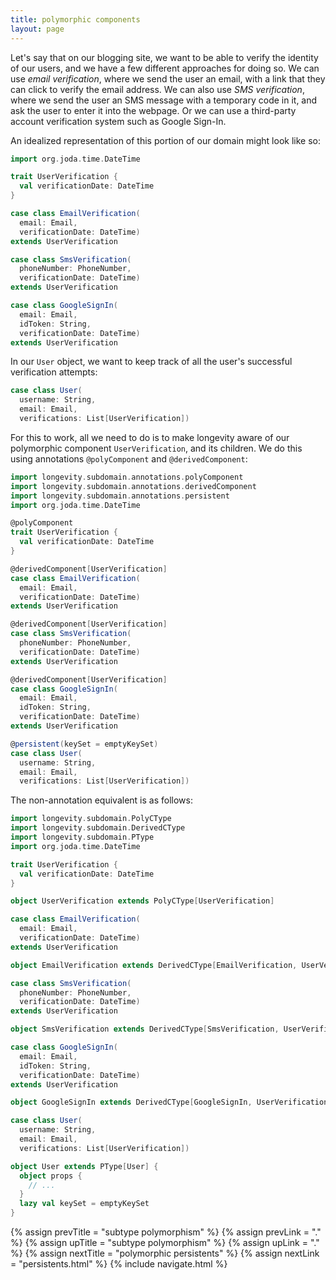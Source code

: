 ```yaml
---
title: polymorphic components
layout: page
---
```


Let's say that on our blogging site, we want to be able to verify the
identity of our users, and we have a few different approaches for
doing so. We can use _email verification_, where we send the user an
email, with a link that they can click to verify the email address. We
can also use _SMS verification_, where we send the user an SMS message
with a temporary code in it, and ask the user to enter it into the
webpage. Or we can use a third-party account verification system such
as Google Sign-In.

An idealized representation of this portion of our domain might look
like so:

```scala
import org.joda.time.DateTime

trait UserVerification {
  val verificationDate: DateTime
}

case class EmailVerification(
  email: Email,
  verificationDate: DateTime)
extends UserVerification

case class SmsVerification(
  phoneNumber: PhoneNumber,
  verificationDate: DateTime)
extends UserVerification

case class GoogleSignIn(
  email: Email,
  idToken: String,
  verificationDate: DateTime)
extends UserVerification
```

In our `User` object, we want to keep track of all the user's
successful verification attempts:

```scala
case class User(
  username: String,
  email: Email,
  verifications: List[UserVerification])
```

For this to work, all we need to do is to make longevity aware of our
polymorphic component `UserVerification`, and its children. We do this
using annotations `@polyComponent` and `@derivedComponent`:

```scala
import longevity.subdomain.annotations.polyComponent
import longevity.subdomain.annotations.derivedComponent
import longevity.subdomain.annotations.persistent
import org.joda.time.DateTime

@polyComponent
trait UserVerification {
  val verificationDate: DateTime
}

@derivedComponent[UserVerification]
case class EmailVerification(
  email: Email,
  verificationDate: DateTime)
extends UserVerification

@derivedComponent[UserVerification]
case class SmsVerification(
  phoneNumber: PhoneNumber,
  verificationDate: DateTime)
extends UserVerification

@derivedComponent[UserVerification]
case class GoogleSignIn(
  email: Email,
  idToken: String,
  verificationDate: DateTime)
extends UserVerification

@persistent(keySet = emptyKeySet)
case class User(
  username: String,
  email: Email,
  verifications: List[UserVerification])
```

The non-annotation equivalent is as follows:


```scala
import longevity.subdomain.PolyCType
import longevity.subdomain.DerivedCType
import longevity.subdomain.PType
import org.joda.time.DateTime

trait UserVerification {
  val verificationDate: DateTime
}

object UserVerification extends PolyCType[UserVerification]

case class EmailVerification(
  email: Email,
  verificationDate: DateTime)
extends UserVerification

object EmailVerification extends DerivedCType[EmailVerification, UserVerification]

case class SmsVerification(
  phoneNumber: PhoneNumber,
  verificationDate: DateTime)
extends UserVerification

object SmsVerification extends DerivedCType[SmsVerification, UserVerification]

case class GoogleSignIn(
  email: Email,
  idToken: String,
  verificationDate: DateTime)
extends UserVerification

object GoogleSignIn extends DerivedCType[GoogleSignIn, UserVerification]

case class User(
  username: String,
  email: Email,
  verifications: List[UserVerification])

object User extends PType[User] {
  object props {
    // ...
  }
  lazy val keySet = emptyKeySet
}
```

{% assign prevTitle = "subtype polymorphism" %}
{% assign prevLink = "." %}
{% assign upTitle = "subtype polymorphism" %}
{% assign upLink = "." %}
{% assign nextTitle = "polymorphic persistents" %}
{% assign nextLink = "persistents.html" %}
{% include navigate.html %}


